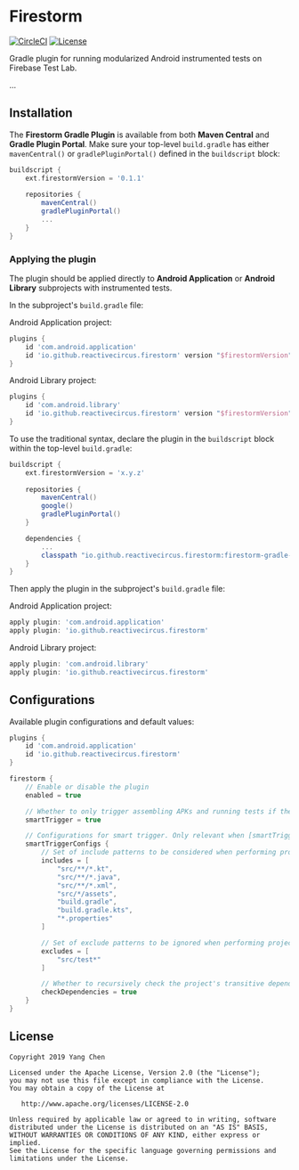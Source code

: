 # Firestorm

[![CircleCI](https://circleci.com/gh/ReactiveCircus/Firestorm.svg?style=svg)](https://circleci.com/gh/ReactiveCircus/Firestorm) [![License](https://img.shields.io/badge/License-Apache%202.0-blue.svg)](https://opensource.org/licenses/Apache-2.0)

Gradle plugin for running modularized Android instrumented tests on Firebase Test Lab.

...

## Installation

The **Firestorm Gradle Plugin** is available from both **Maven Central** and **Gradle Plugin Portal**. Make sure your top-level `build.gradle` has either `mavenCentral()` or `gradlePluginPortal()` defined in the `buildscript` block:

```groovy
buildscript {
    ext.firestormVersion = '0.1.1'
    
    repositories {
        mavenCentral()
        gradlePluginPortal()
        ...
    }
}
```

### Applying the plugin

The plugin should be applied directly to **Android Application** or **Android Library** subprojects with instrumented tests.

In the subproject's `build.gradle` file:

Android Application project:

```groovy
plugins {
    id 'com.android.application'
    id 'io.github.reactivecircus.firestorm' version "$firestormVersion"
}
```

Android Library project:

```groovy
plugins {
    id 'com.android.library'
    id 'io.github.reactivecircus.firestorm' version "$firestormVersion"
}
```

To use the traditional syntax, declare the plugin in the `buildscript` block within the top-level `build.gradle`:

```groovy
buildscript {
    ext.firestormVersion = 'x.y.z'
    
    repositories {
        mavenCentral()
        google()
        gradlePluginPortal()
    }

    dependencies {
        ...
        classpath "io.github.reactivecircus.firestorm:firestorm-gradle-plugin:$firestormVersion"
    }
}
```

Then apply the plugin in the subproject's `build.gradle` file:

Android Application project:

```groovy
apply plugin: 'com.android.application'
apply plugin: 'io.github.reactivecircus.firestorm'
```

Android Library project:

```groovy
apply plugin: 'com.android.library'
apply plugin: 'io.github.reactivecircus.firestorm'
```

## Configurations

Available plugin configurations and default values:

```groovy
plugins {
    id 'com.android.application'
    id 'io.github.reactivecircus.firestorm'
}

firestorm {
    // Enable or disable the plugin
    enabled = true    

    // Whether to only trigger assembling APKs and running tests if the project source has meaningful git changes.
    smartTrigger = true

    // Configurations for smart trigger. Only relevant when [smartTrigger] is true.
    smartTriggerConfigs {
        // Set of include patterns to be considered when performing project source git changes detection.
        includes = [
            "src/**/*.kt",
            "src/**/*.java",
            "src/**/*.xml",
            "src/*/assets",
            "build.gradle",
            "build.gradle.kts",
            "*.properties"
        ]

        // Set of exclude patterns to be ignored when performing project source git changes detection.
        excludes = [
            "src/test*"
        ]

        // Whether to recursively check the project's transitive dependencies when performing project source git changes detection.
        checkDependencies = true 
    }
}
```

## License

```
Copyright 2019 Yang Chen

Licensed under the Apache License, Version 2.0 (the "License");
you may not use this file except in compliance with the License.
You may obtain a copy of the License at

   http://www.apache.org/licenses/LICENSE-2.0

Unless required by applicable law or agreed to in writing, software
distributed under the License is distributed on an "AS IS" BASIS,
WITHOUT WARRANTIES OR CONDITIONS OF ANY KIND, either express or implied.
See the License for the specific language governing permissions and
limitations under the License.
```
